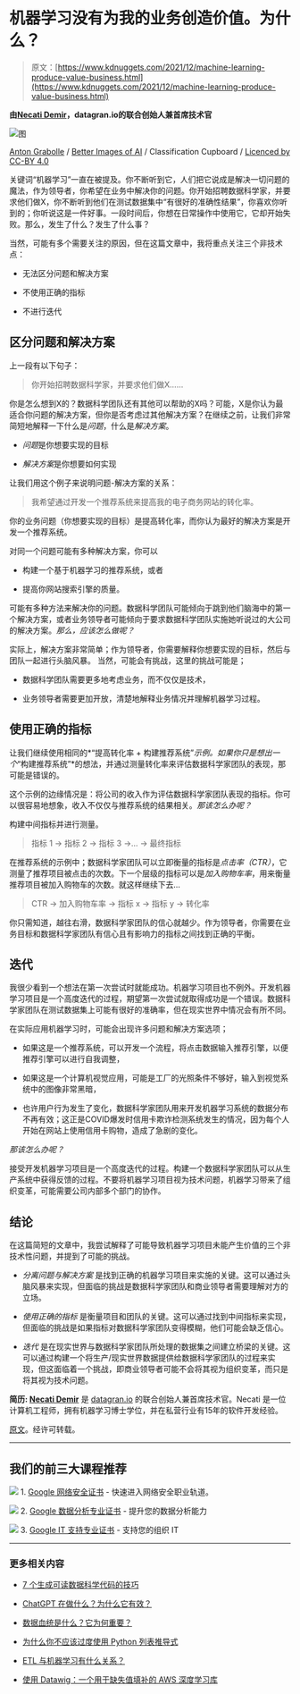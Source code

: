 # 机器学习没有为我的业务创造价值。为什么？

> 原文：[https://www.kdnuggets.com/2021/12/machine-learning-produce-value-business.html](https://www.kdnuggets.com/2021/12/machine-learning-produce-value-business.html)

**由[Necati Demir](https://www.linkedin.com/in/necatidemir/)，datagran.io的联合创始人兼首席技术官**

![图](../Images/8287b8983a3e7c78ea3fe619b3d7210b.png)

[Anton Grabolle](https://www.instagram.com/antongrabolle) / [Better Images of AI](https://www.betterimagesofai.org) / Classification Cupboard / [Licenced by CC-BY 4.0](https://creativecommons.org/licenses/by/4.0/)

关键词“机器学习”一直在被提及。你不断听到它，人们把它说成是解决一切问题的魔法，作为领导者，你希望在业务中解决你的问题。你开始招聘数据科学家，并要求他们做X，你不断听到他们在测试数据集中“有很好的准确性结果”，你喜欢你听到的；你听说这是一件好事。一段时间后，你想在日常操作中使用它，它却开始失败。那么，发生了什么？发生了什么事？

当然，可能有多个需要关注的原因，但在这篇文章中，我将重点关注三个非技术点：

+   无法区分问题和解决方案

+   不使用正确的指标

+   不进行迭代

## **区分问题和解决方案**

上一段有以下句子：

> 你开始招聘数据科学家，并要求他们做X……

你是怎么想到X的？数据科学团队还有其他可以帮助的X吗？可能，X是你认为最适合你问题的解决方案，但你是否考虑过其他解决方案？在继续之前，让我们非常简短地解释一下什么是*问题*，什么是*解决方案*。

+   *问题*是你想要实现的目标

+   *解决方案*是你想要如何实现

让我们用这个例子来说明问题-解决方案的关系：

> 我希望通过开发一个推荐系统来提高我的电子商务网站的转化率。

你的业务问题（你想要实现的目标）是提高转化率，而你认为最好的解决方案是开发一个推荐系统。

对同一个问题可能有多种解决方案，你可以

+   构建一个基于机器学习的推荐系统，或者

+   提高你网站搜索引擎的质量。

可能有多种方法来解决你的问题。数据科学团队可能倾向于跳到他们脑海中的第一个解决方案，或者业务领导者可能倾向于要求数据科学团队实施她听说过的大公司的解决方案。*那么，应该怎么做呢？*

实际上，解决方案非常简单；作为领导者，你需要解释你想要实现的目标，然后与团队一起进行头脑风暴。 当然，可能会有挑战，这里的挑战可能是；

+   数据科学团队需要更多地考虑业务，而不仅仅是技术，

+   业务领导者需要更加开放，清楚地解释业务情况并理解机器学习过程。

## **使用正确的指标**

让我们继续使用相同的*“提高转化率 + 构建推荐系统”*示例。如果你只是想出一个*“构建推荐系统”*的想法，并通过测量转化率来评估数据科学家团队的表现，那可能是错误的。

这个示例的边缘情况是：将公司的收入作为评估数据科学家团队表现的指标。你可以很容易地想象，收入不仅仅与推荐系统的结果相关。*那该怎么办呢？*

构建中间指标并进行测量。

> 指标 1 -> 指标 2 -> 指标 3 ->… -> 最终指标

在推荐系统的示例中；数据科学家团队可以立即衡量的指标是*点击率（CTR）*，它测量了推荐项目被点击的次数。下一个层级的指标可以是*加入购物车率*，用来衡量推荐项目被加入购物车的次数。就这样继续下去…

> CTR -> 加入购物车率 -> 指标 x -> 指标 y -> 转化率

你只需知道，越往右滑，数据科学家团队的信心就越少。作为领导者，你需要在业务目标和数据科学家团队有信心且有影响力的指标之间找到正确的平衡。

## **迭代**

我很少看到一个想法在第一次尝试时就能成功。机器学习项目也不例外。开发机器学习项目是一个高度迭代的过程，期望第一次尝试就取得成功是一个错误。数据科学家团队在测试数据集上可能有很好的准确率，但在现实世界中情况会有所不同。

在实际应用机器学习时，可能会出现许多问题和解决方案选项；

+   如果这是一个推荐系统，可以开发一个流程，将点击数据输入推荐引擎，以便推荐引擎可以进行自我调整，

+   如果这是一个计算机视觉应用，可能是工厂的光照条件不够好，输入到视觉系统中的图像非常黑暗，

+   也许用户行为发生了变化，数据科学家团队用来开发机器学习系统的数据分布不再有效；这正是COVID爆发时信用卡欺诈检测系统发生的情况，因为每个人开始在网站上使用信用卡购物，造成了急剧的变化。

*那该怎么办呢？*

接受开发机器学习项目是一个高度迭代的过程。构建一个数据科学家团队可以从生产系统中获得反馈的过程。不要将机器学习项目视为技术问题，机器学习带来了组织变革，可能需要公司内部多个部门的协作。

## **结论**

在这篇简短的文章中，我尝试解释了可能导致机器学习项目未能产生价值的三个非技术性问题，并提到了可能的挑战。

+   *分离问题与解决方案* 是找到正确的机器学习项目来实施的关键。这可以通过头脑风暴来实现，但面临的挑战是数据科学家团队和商业领导者需要理解对方的立场。

+   *使用正确的指标* 是衡量项目和团队的关键。这可以通过找到中间指标来实现，但面临的挑战是如果指标对数据科学家团队变得模糊，他们可能会缺乏信心。

+   *迭代* 是在现实世界与数据科学家团队所处理的数据集之间建立桥梁的关键。这可以通过构建一个将生产/现实世界数据提供给数据科学家团队的过程来实现，但这面临着一个挑战，即商业领导者可能不会将其视为组织变革，而只是将其视为技术问题。

**简历: [Necati Demir](https://www.linkedin.com/in/necatidemir/)** 是 [datagran.io](https://www.datagran.io/) 的联合创始人兼首席技术官。Necati 是一位计算机工程师，拥有机器学习博士学位，并在私营行业有15年的软件开发经验。

[原文](https://blog.demir.io/machine-learning-does-not-produce-value-for-my-business-why-cc016c242b1d#ed03-df28ce1186b)。经许可转载。

* * *

## 我们的前三大课程推荐

![](../Images/0244c01ba9267c002ef39d4907e0b8fb.png) 1\. [Google 网络安全证书](https://www.kdnuggets.com/google-cybersecurity) - 快速进入网络安全职业轨道。

![](../Images/e225c49c3c91745821c8c0368bf04711.png) 2\. [Google 数据分析专业证书](https://www.kdnuggets.com/google-data-analytics) - 提升您的数据分析能力

![](../Images/0244c01ba9267c002ef39d4907e0b8fb.png) 3\. [Google IT 支持专业证书](https://www.kdnuggets.com/google-itsupport) - 支持您的组织 IT

* * *

### 更多相关内容

+   [7 个生成可读数据科学代码的技巧](https://www.kdnuggets.com/2022/11/7-tips-produce-readable-data-science-code.html)

+   [ChatGPT 在做什么？为什么它有效？](https://www.kdnuggets.com/2023/04/chatgpt-work.html)

+   [数据血统是什么？它为何重要？](https://www.kdnuggets.com/what-is-data-lineage-and-why-does-it-matter)

+   [为什么你不应该过度使用 Python 列表推导式](https://www.kdnuggets.com/why-you-should-not-overuse-list-comprehensions-in-python)

+   [ETL 与机器学习有什么关系？](https://www.kdnuggets.com/2022/08/etl-machine-learning.html)

+   [使用 Datawig：一个用于缺失值填补的 AWS 深度学习库](https://www.kdnuggets.com/2021/12/datawig-aws-deep-learning-library-missing-value-imputation.html)
